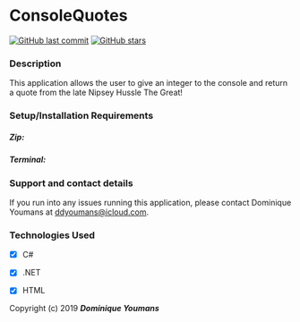 # ConsoleQuotes
[![GitHub last commit](https://img.shields.io/github/last-commit/google/skia.svg?style=flat)]()
[![GitHub stars](https://img.shields.io/github/stars/badges/shields.svg?style=social&label=Stars&style=plastic)]()
### Description

This application allows the user to give an integer to the console and return a quote from the late Nipsey Hussle The Great!


### Setup/Installation Requirements
##### Zip:


##### Terminal:






### Support and contact details

If you run into any issues running this application, please contact Dominique Youmans at ddyoumans@icloud.com.

### Technologies Used

 - [x] C#
 - [x] .NET
 - [x] HTML



Copyright (c) 2019 **_Dominique Youmans_**
